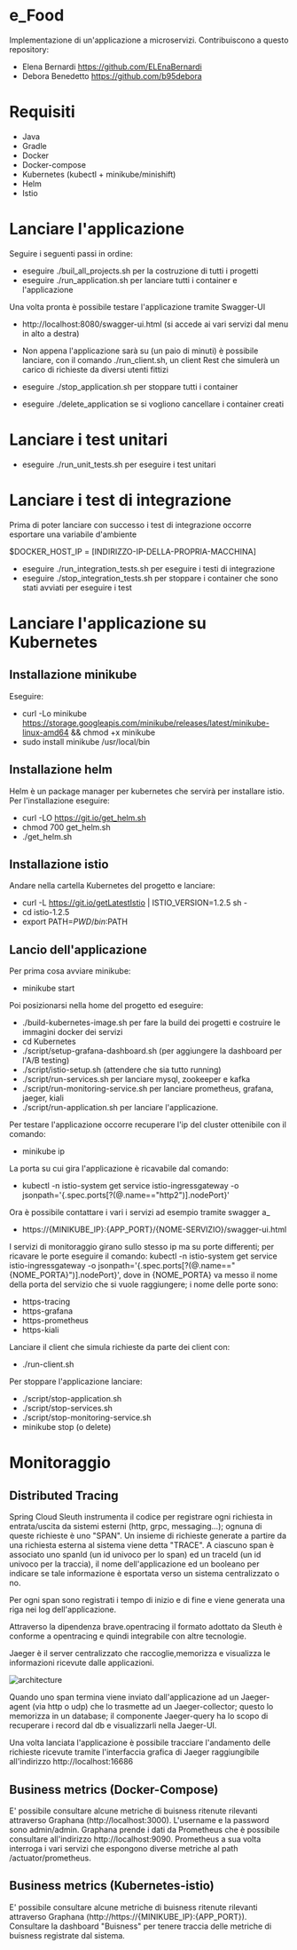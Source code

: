 # e_Food
Implementazione di un'applicazione a microservizi.
Contribuiscono a questo repository:
- Elena Bernardi https://github.com/ELEnaBernardi
- Debora Benedetto https://github.com/b95debora

# Requisiti
- Java
- Gradle
- Docker
- Docker-compose
- Kubernetes (kubectl + minikube/minishift)
- Helm
- Istio

# Lanciare l'applicazione
Seguire i seguenti passi in ordine:
- eseguire ./buil_all_projects.sh per la costruzione di tutti i progetti
- eseguire ./run_application.sh per lanciare tutti i container e l'applicazione

Una volta pronta è possibile testare l'applicazione tramite Swagger-UI
  - http://localhost:8080/swagger-ui.html (si accede ai vari servizi dal menu in alto a destra)
  
- Non appena l'applicazione sarà su (un paio di minuti) è possibile lanciare, con il comando ./run_client.sh, un client Rest che        simulerà un carico di richieste da diversi utenti fittizi

- eseguire ./stop_application.sh per stoppare tutti i container
- eseguire ./delete_application se si vogliono cancellare i container creati

# Lanciare i test unitari
- eseguire ./run_unit_tests.sh per eseguire i test unitari

# Lanciare i test di integrazione
Prima di poter lanciare con successo i test di integrazione occorre esportare una variabile d'ambiente 

$DOCKER_HOST_IP = [INDIRIZZO-IP-DELLA-PROPRIA-MACCHINA]
- eseguire ./run_integration_tests.sh per eseguire i testi di integrazione
- eseguire ./stop_integration_tests.sh per stoppare i container che sono stati avviati per eseguire i test

# Lanciare l'applicazione su Kubernetes 
## Installazione minikube
Eseguire:
- curl -Lo minikube https://storage.googleapis.com/minikube/releases/latest/minikube-linux-amd64 && chmod +x minikube
- sudo install minikube /usr/local/bin
## Installazione helm
Helm è un package manager per kubernetes che servirà per installare istio. Per l'installazione eseguire:
- curl -LO https://git.io/get_helm.sh
- chmod 700 get_helm.sh
- ./get_helm.sh
## Installazione istio
Andare nella cartella Kubernetes del progetto e lanciare:
- curl -L https://git.io/getLatestIstio | ISTIO_VERSION=1.2.5 sh -
- cd istio-1.2.5
- export PATH=$PWD/bin:$PATH
## Lancio dell'applicazione
Per prima cosa avviare minikube:
- minikube start

Poi posizionarsi nella home del progetto ed eseguire:
- ./build-kubernetes-image.sh per fare la build dei progetti e costruire le immagini docker dei servizi
- cd Kubernetes
- ./script/setup-grafana-dashboard.sh (per aggiungere la dashboard per l'A/B testing)
- ./script/istio-setup.sh (attendere che sia tutto running)
- ./script/run-services.sh per lanciare mysql, zookeeper e kafka
- ./script/run-monitoring-service.sh per lanciare prometheus, grafana, jaeger, kiali
- ./script/run-application.sh per lanciare l'applicazione.

Per testare l'applicazione occorre recuperare l'ip del cluster ottenibile con il comando:
- minikube ip

La porta su cui gira l'applicazione è ricavabile dal comando:
- kubectl -n istio-system get service istio-ingressgateway -o jsonpath='{.spec.ports[?(@.name=="http2")].nodePort}'

Ora è possibile contattare i vari i servizi ad esempio tramite swagger a_
- https://{MINIKUBE_IP}:{APP_PORT}/{NOME-SERVIZIO}/swagger-ui.html

I servizi di monitoraggio girano sullo stesso ip ma su porte differenti; per ricavare le porte eseguire il comando:
kubectl -n istio-system get service istio-ingressgateway -o jsonpath='{.spec.ports[?(@.name=="{NOME_PORTA}")].nodePort}',
dove in {NOME_PORTA} va messo il nome della porta del servizio che si vuole raggiungere; i nome delle porte sono:
- https-tracing
- https-grafana
- https-prometheus
- https-kiali

Lanciare il client che simula richieste da parte dei client con:
- ./run-client.sh

Per stoppare l'applicazione lanciare:
- ./script/stop-application.sh
- ./script/stop-services.sh
- ./script/stop-monitoring-service.sh
- minikube stop (o delete)

# Monitoraggio
  ## Distributed Tracing
  Spring Cloud Sleuth instrumenta il codice per registrare ogni richiesta in entrata/uscita da sistemi esterni (http, grpc,
  messaging...); ognuna di queste 
  richieste è uno "SPAN". Un insieme di richieste generate a partire da una richiesta esterna al sistema viene detta "TRACE".
  A ciascuno span è associato uno spanId (un id univoco per lo span) ed un traceId (un id univoco per la traccia), il nome
  dell'applicazione ed un booleano per indicare se tale informazione è esportata verso un sistema centralizzato o no.
  
  Per ogni span sono registrati i tempo di inizio e di fine e viene generata una riga nei log dell'applicazione.
  
  Attraverso la dipendenza brave.opentracing il formato adottato da Sleuth è conforme a opentracing e quindi integrabile con altre
  tecnologie.
  
  Jaeger è il server centralizzato che raccoglie,memorizza e visualizza le informazioni ricevute dalle applicazioni.
  
  ![architecture](https://user-images.githubusercontent.com/27349928/54783239-29c63c80-4c21-11e9-9ff2-6a866c845888.png)
  
  Quando uno span termina viene inviato dall'applicazione ad un Jaeger-agent (via http o udp) che lo trasmette ad un Jaeger-collector;
  questo lo memorizza in un database; il componente Jaeger-query ha lo scopo di recuperare i record dal db e visualizzarli nella
  Jaeger-UI.
  
  Una volta lanciata l'applicazione è possibile tracciare l'andamento delle richieste ricevute tramite l'interfaccia grafica di Jaeger
  raggiungibile all'indirizzo http://localhost:16686
  
  ## Business metrics (Docker-Compose)
  E' possibile consultare alcune metriche di buisness ritenute rilevanti attraverso Graphana (http://localhost:3000). L'username e la     password sono admin/admin. Graphana prende i dati da Prometheus che è possibile consultare all'indirizzo http://localhost:9090.         Prometheus a sua volta interroga i vari servizi che espongono diverse metriche al path /actuator/prometheus. 
   ## Business metrics (Kubernetes-istio)
   E' possibile consultare alcune metriche di buisness ritenute rilevanti attraverso Graphana (http://https://{MINIKUBE_IP}:{APP_PORT}).
   Consultare la dashboard "Buisness" per tenere traccia delle metriche di buisness registrate dal sistema.

